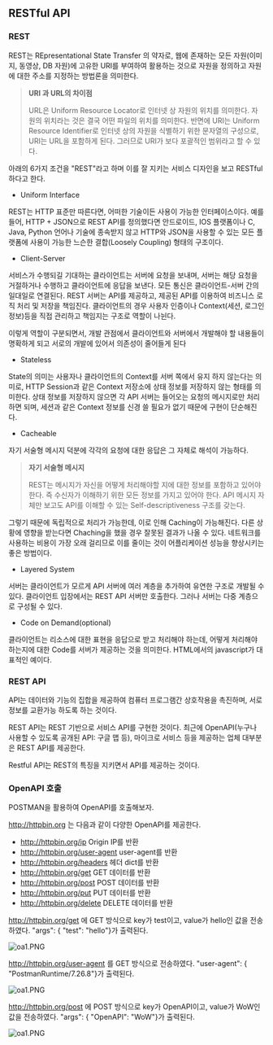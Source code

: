 ## RESTful API

### REST

REST는 REpresentational State Transfer 의 약자로, 웹에 존재하는 모든 자원(이미지, 동영상, DB 자원)에 고유한 URI를 부여하여 활용하는 것으로 자원을 정의하고 자원에 대한 주소를 지정하는 방법론을 의미한다. 

> **URI 과 URL의 차이점**
>
> URL은 Uniform Resource Locator로 인터넷 상 자원의 위치를 의미한다. 자원의 위치라는 것은 결국 어떤 파일의 위치를 의미한다. 반면에 URI는 Uniform Resource Identifier로 인터넷 상의 자원을 식별하기 위한 문자열의 구성으로, URI는 URL을 포함하게 된다. 그러므로 URI가 보다 포괄적인 범위라고 할 수 있다.

아래의 6가지 조건을 "REST"라고 하며 이를 잘 지키는 서비스 디자인을 보고 RESTful 하다고 한다.

- Uniform Interface

REST는 HTTP 표준만 따른다면, 어떠한 기술이든 사용이 가능한 인터페이스이다. 예를 들어, HTTP + JSON으로 REST API를 정의했다면 안드로이드, IOS 플랫폼이나 C, Java, Python 언어나 기술에 종속받지 않고 HTTP와 JSON을 사용할 수 있는 모든 플랫폼에 사용이 가능한 느슨한 결합(Loosely Coupling) 형태의 구조이다.

- Client-Server

서비스가 수행되길 기대하는 클라이언트는 서버에 요청을 보내며, 서버는 해당 요청을 거절하거나 수행하고 클라이언트에 응답을 보낸다. 모든 통신은 클라이언트-서버 간의 일대일로 연결된다. REST 서버는 API를 제공하고, 제공된 API를 이용하여 비즈니스 로직 처리 및 저장을 책임진다. 클라이언트의 경우 사용자 인증이나 Context(세션, 로그인 정보)등을 직접 관리하고 책임지는 구조로 역할이 나뉜다.

이렇게 역할이 구분되면서, 개발 관점에서 클라이언트와 서버에서 개발해야 할 내용들이 명확하게 되고 서로의 개발에 있어서 의존성이 줄어들게 된다

- Stateless

State의 의미는 사용자나 클라이언트의 Context를 서버 쪽에서 유지 하지 않는다는 의미로, HTTP Session과 같은 Context 저장소에 상태 정보를 저장하지 않는 형태를 의미한다. 상태 정보를 저장하지 않으면 각 API 서버는 들어오는 요청의 메시지로만 처리하면 되며, 세션과 같은 Context 정보를 신경 쓸 필요가 없기 때문에 구현이 단순해진다.

- Cacheable

자기 서술형 메시지 덕분에 각각의 요청에 대한 응답은 그 자체로 해석이 가능하다.

> **자기 서술형 메시지**
>
> REST는 메시지가 자신을 어떻게 처리해야할 지에 대한 정보를 포함하고 있어야 한다. 즉 수신자가 이해하기 위한 모든 정보를 가지고 있어야 한다. API 메시지 자체만 보고도 API를 이해할 수 있는 Self-descriptiveness 구조를 갖는다.

그렇기 때문에 독립적으로 처리가 가능한데, 이로 인해 Caching이 가능해진다. 다른 상황에 영향을 받는다면 Chaching을 했을 경우 잘못된 결과가 나올 수 있다. 네트워크를 사용하는 비용이 가장 오래 걸리므로 이를 줄이는 것이 어플리케이션 성능을 향상시키는 좋은 방법이다.

- Layered System

서버는 클라이언트가 모르게 API 서버에 여러 계층을 추가하여 유연한 구조로 개발될 수 있다. 클라이언트 입장에서는 REST API 서버만 호출한다. 그러나 서버는 다중 계층으로 구성될 수 있다.

- Code on Demand(optional)

클라이언트는 리소스에 대한 표현을 응답으로 받고 처리해야 하는데, 어떻게 처리해야 하는지에 대한 Code를 서버가 제공하는 것을 의미한다. HTML에서의 javascript가 대표적인 예이다.

### REST API

API는 데이터와 기능의 집합을 제공하여 컴퓨터 프로그램간 상호작용을 촉진하며, 서로 정보를 교환가능 하도록 하는 것이다.

REST API는 REST 기반으로 서비스 API를 구현한 것이다. 최근에 OpenAPI(누구나 사용할 수 있도록 공개된 API: 구글 맵 등), 마이크로 서비스 등을 제공하는 업체 대부분은 REST API를 제공한다.

Restful API는 REST의 특징을 지키면서 API를 제공하는 것이다.



### OpenAPI 호출

POSTMAN을 활용하여 OpenAPI를 호출해보자. 

http://httpbin.org 는 다음과 같이 다양한 OpenAPI를 제공한다.

- http://httpbin.org/ip Origin IP를 반환
- http://httpbin.org/user-agent user-agent를 반환
- http://httpbin.org/headers 헤더 dict를 반환
- http://httpbin.org/get GET 데이터를 반환
- http://httpbin.org/post POST 데이터를 반환
- http://httpbin.org/put PUT 데이터를 반환
- http://httpbin.org/delete DELETE 데이터를 반환



http://httpbin.org/get 에 GET 방식으로 key가 test이고, value가 hello인 값을 전송하였다. "args": { "test": "hello"}가 출력된다.

![oa1.PNG](https://github.com/dpfkdlemtp/JavaStudy/blob/image/oa1.PNG?raw=true)



http://httpbin.org/user-agent 를 GET 방식으로 전송하였다. "user-agent": { "PostmanRuntime/7.26.8"}가 출력된다.

![oa1.PNG](https://github.com/dpfkdlemtp/JavaStudy/blob/image/oa2.PNG?raw=true)

http://httpbin.org/post 에 POST 방식으로 key가 OpenAPI이고, value가 WoW인 값을 전송하였다. "args": { "OpenAPI": "WoW"}가 출력된다.

![oa1.PNG](https://github.com/dpfkdlemtp/JavaStudy/blob/image/oa3.PNG?raw=true)


